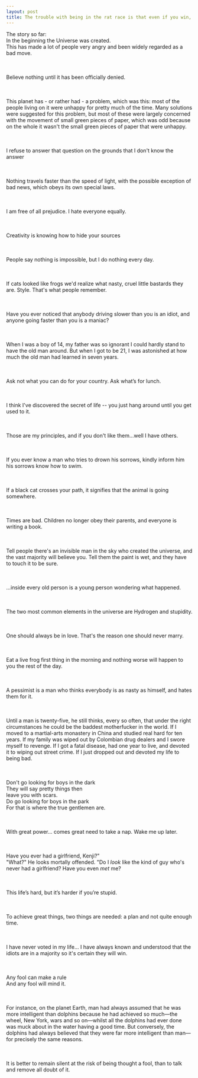 ```yaml
---
layout: post
title: The trouble with being in the rat race is that even if you win, you're still a rat.
--- 
```


The story so far:<br/>In the beginning the Universe was created.<br/>This has made a lot of people very angry and been widely regarded as a bad move.

<br><br>
Believe nothing until it has been officially denied.

<br><br>
This planet has - or rather had - a problem, which was this: most of the people living on it were unhappy for pretty much of the time. Many solutions were suggested for this problem, but most of these were largely concerned with the movement of small green pieces of paper, which was odd because on the whole it wasn't the small green pieces of paper that were unhappy.

<br><br>
I refuse to answer that question on the grounds that I don't know the answer

<br><br>
Nothing travels faster than the speed of light, with the possible exception of bad news, which obeys its own special laws.

<br><br>
I am free of all prejudice. I hate everyone equally. 

<br><br>
Creativity is knowing how to hide your sources

<br><br>
People say nothing is impossible, but I do nothing every day.

<br><br>
If cats looked like frogs we'd realize what nasty, cruel little bastards they are.  Style.  That's what people remember.


<br><br>
Have you ever noticed that anybody driving slower than you is an idiot, and anyone going faster than you is a maniac?

<br><br>
When I was a boy of 14, my father was so ignorant I could hardly stand to have the old man around. But when I got to be 21, I was astonished at how much the old man had learned in seven years.


<br><br>
Ask not what you can do for your country. Ask what’s for lunch.


<br><br>
I think I've discovered the secret of life -- you just hang around until you get used to it.


<br><br>
Those are my principles, and if you don't like them...well I have others.


<br><br>
If you ever know a man who tries to drown his sorrows, kindly inform him his sorrows know how to swim.


<br><br>
If a black cat crosses your path, it signifies that the animal is going somewhere.


<br><br>
Times are bad.  Children no longer obey their parents, and everyone is writing a book.


<br><br>
Tell people there's an invisible man in the sky who created the universe, and the vast majority will believe you. Tell them the paint is wet, and they have to touch it to be sure.


<br><br>
...inside every old person is a young person wondering what happened.


<br><br>
The two most common elements in the universe are Hydrogen and stupidity.


<br><br>
One should always be in love. That's the reason one should never marry.


<br><br>
Eat a live frog first thing in the morning and nothing worse will happen to you the rest of the day.

<br><br>
A pessimist is a man who thinks everybody is as nasty as himself, and hates them for it.

<br><br>
Until a man is twenty-five, he still thinks, every so often, that under the right circumstances he could be the baddest motherfucker in the world. If I moved to a martial-arts monastery in China and studied real hard for ten years. If my family was wiped out by Colombian drug dealers and I swore myself to revenge. If I got a fatal disease, had one year to live, and devoted it to wiping out street crime. If I just dropped out and devoted my life to being bad.


<br><br>
Don't go looking for boys in the dark<br/>They will say pretty things then<br/>leave you with scars.<br/>Do go looking for boys in the park<br/>For that is where the true gentlemen are.

<br><br>
With great power... comes great need to take a nap. Wake me up later.


<br><br>
Have you ever had a girlfriend, Kenji?"<br/>"What?" He looks mortally offended. "Do I <i>look</i> like the kind of guy who's never had a girlfriend? Have you even <i>met</i> me?

<br><br>
This life’s hard,  but it’s harder if you’re stupid.


<br><br>
To achieve great things, two things are needed: a plan and not quite enough time.

<br><br>
I have never voted in my life... I have always known and understood that the idiots are in a majority so it's certain they will win.


<br><br>
Any fool can make a rule<br/>And any fool will mind it.

<br><br>
For instance, on the planet Earth, man had always assumed that he was more intelligent than dolphins because he had achieved so much&mdash;the wheel, New York, wars and so on&mdash;whilst all the dolphins had ever done was muck about in the water having a good time. But conversely, the dolphins had always believed that they were far more intelligent than man&mdash;for precisely the same reasons.

<br><br>
It is better to remain silent at the risk of being thought a fool, than to talk and remove all doubt of it.

